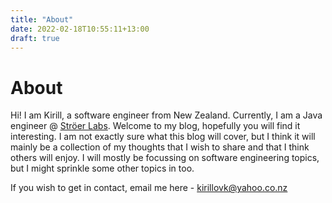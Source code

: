 ```yaml
---
title: "About"
date: 2022-02-18T10:55:11+13:00
draft: true
---
```

# About

Hi! I am Kirill, a software engineer from New Zealand. Currently, I am a Java engineer @ [Ströer Labs](https://jobs.stroeer-labs.com/new-zealand/).
Welcome to my blog, hopefully you will find it interesting. I am not exactly sure what this blog will cover, but I think it will mainly be a collection
of my thoughts that I wish to share and that I think others will enjoy. I will mostly be focussing on software engineering topics, but I might sprinkle some
other topics in too.

If you wish to get in contact, email me here - [kirillovk@yahoo.co.nz](mailto:kirillovk@yahoo.co.nz)
